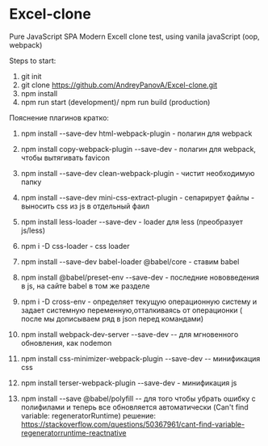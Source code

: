 # Excel-clone
Pure JavaScript SPA
Modern Excell clone test, using vanila javaScript (oop, webpack)

Steps to start:

1) git init
2) git clone https://github.com/AndreyPanovA/Excel-clone.git
3) npm install
4) npm run start (development)/ npm run build (production)


Пояснение плагинов кратко:

1) npm install --save-dev html-webpack-plugin - полагин для webpack
2) npm install copy-webpack-plugin --save-dev - полагин для webpack, чтобы вытягивать favicon
3) npm install --save-dev clean-webpack-plugin - чистит необходимую папку
4) npm install --save-dev mini-css-extract-plugin - сепарирует файлы - выносить css из js  в отдельный фаил
5) npm install less-loader --save-dev - loader для less (преобразует js/less)
6) npm i -D css-loader - css loader
7) npm install --save-dev babel-loader @babel/core - ставим babel 
8) npm install @babel/preset-env --save-dev - последние нововведения в js, на сайте babel в том же разделе
9) npm i -D cross-env - определяет текущую операционную систему и задает системную переменную,отталкиваясь от операционки ( после мы дописываем ряд в json перед командами)

10) npm install webpack-dev-server --save-dev -- для мгновенного обновления, как nodemon
11) npm install css-minimizer-webpack-plugin --save-dev -- минификация css
12) npm install terser-webpack-plugin --save-dev - минификация js
13) npm install --save @babel/polyfill -- для того чтобы убрать ошибку с полифилами и теперь все обновляется автоматически (Can't find variable: regeneratorRuntime) решение: https://stackoverflow.com/questions/50367961/cant-find-variable-regeneratorruntime-reactnative



